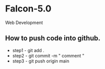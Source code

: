 # Falcon-5.0
Web Development


## How to push code into github.
- step1 - git add .
- step2 - git commit -m " comment "
- step3 - git push origin main
